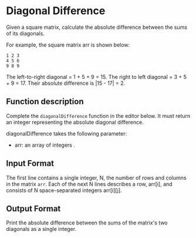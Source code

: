 # Diagonal Difference

Given a square matrix, calculate the absolute difference between the sums of its diagonals.

For example, the square matrix arr is shown below:

```
1 2 3
4 5 6
9 8 9  
```

The left-to-right diagonal = 1 + 5 + 9 = 15. The right to left diagonal = 3 + 5 + 9 = 17. Their absolute difference is |15 - 17| = 2.

## Function description

Complete the `diagonalDifference` function in the editor below. It must return an integer representing the absolute diagonal difference.

diagonalDifference takes the following parameter:

- arr: an array of integers .

## Input Format

The first line contains a single integer, N, the number of rows and columns in the matrix `arr`.
Each of the next N lines describes a row, arr[i], and consists of N space-separated integers arr[i][j].

## Output Format

Print the absolute difference between the sums of the matrix's two diagonals as a single integer.